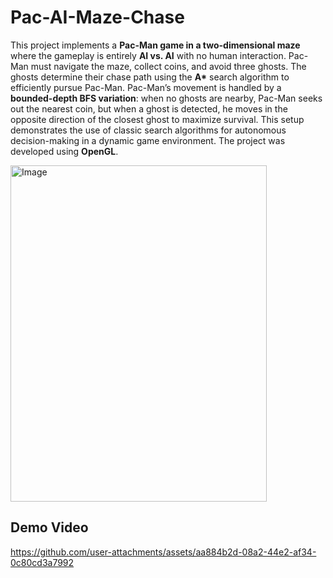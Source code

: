 # Pac-AI-Maze-Chase
This project implements a **Pac-Man game in a two-dimensional maze** where the gameplay is entirely **AI vs. AI** with no human interaction.
Pac-Man must navigate the maze, collect coins, and avoid three ghosts. The ghosts determine their chase path using the **A\*** search algorithm to efficiently pursue Pac-Man.
Pac-Man’s movement is handled by a **bounded-depth BFS variation**: when no ghosts are nearby, Pac-Man seeks out the nearest coin, but when a ghost is detected, he moves in the opposite direction of the closest ghost to maximize survival. This setup demonstrates the use of classic search algorithms for autonomous decision-making in a dynamic game environment.
The project was developed using **OpenGL**.

<img width="410" height="538" alt="Image" src="https://github.com/user-attachments/assets/d153caae-2720-4e54-b34d-1fb4b60a080c" />

## Demo Video
https://github.com/user-attachments/assets/aa884b2d-08a2-44e2-af34-0c80cd3a7992

